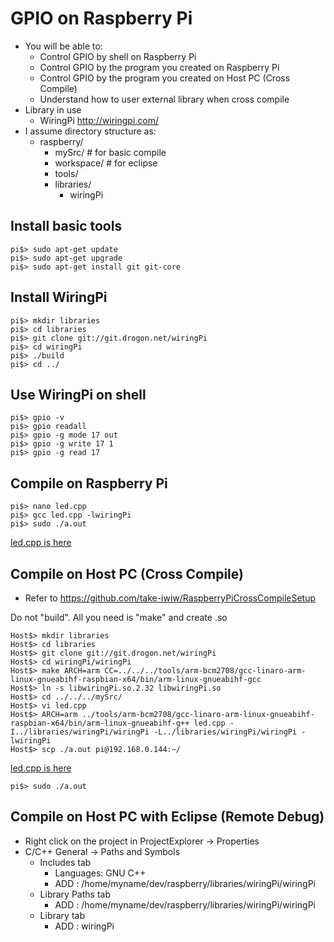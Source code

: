 # GPIO on Raspberry Pi
* You will be able to:
	* Control GPIO by shell on Raspberry Pi
	* Control GPIO by the program you created on Raspberry Pi
	* Control GPIO by the program you created on Host PC (Cross Compile)
	* Understand how to user external library when cross compile
* Library in use
	* WiringPi <http://wiringpi.com/>
* I assume directory structure as:
	* raspberry/
		* mySrc/		# for basic compile
		* workspace/		# for eclipse
		* tools/
		* libraries/
			* wiringPi


## Install basic tools
```
pi$> sudo apt-get update
pi$> sudo apt-get upgrade
pi$> sudo apt-get install git git-core
```

## Install WiringPi
```
pi$> mkdir libraries
pi$> cd libraries
pi$> git clone git://git.drogon.net/wiringPi
pi$> cd wiringPi
pi$> ./build
pi$> cd ../
```

## Use WiringPi on shell
```
pi$> gpio -v
pi$> gpio readall
pi$> gpio -g mode 17 out
pi$> gpio -g write 17 1
pi$> gpio -g read 17
```

## Compile on Raspberry Pi
```
pi$> nano led.cpp
pi$> gcc led.cpp -lwiringPi
pi$> sudo ./a.out
```
[led.cpp is here](led.cpp)

## Compile on Host PC (Cross Compile)
* Refer to <https://github.com/take-iwiw/RaspberryPiCrossCompileSetup>

Do not "build". All you need is "make" and create .so
```
Host$> mkdir libraries
Host$> cd libraries
Host$> git clone git://git.drogon.net/wiringPi
Host$> cd wiringPi/wiringPi
Host$> make ARCH=arm CC=../../../tools/arm-bcm2708/gcc-linaro-arm-linux-gnueabihf-raspbian-x64/bin/arm-linux-gnueabihf-gcc
Host$> ln -s libwiringPi.so.2.32 libwiringPi.so
Host$> cd ../../../mySrc/
Host$> vi led.cpp
Host$> ARCH=arm ../tools/arm-bcm2708/gcc-linaro-arm-linux-gnueabihf-raspbian-x64/bin/arm-linux-gnueabihf-g++ led.cpp -I../libraries/wiringPi/wiringPi -L../libraries/wiringPi/wiringPi -lwiringPi
Host$> scp ./a.out pi@192.168.0.144:~/
```
[led.cpp is here](led.cpp)

```
pi$> sudo ./a.out
```

## Compile on Host PC with Eclipse (Remote Debug)
* Right click on the project in ProjectExplorer -> Properties
* C/C++ General -> Paths and Symbols
	* Includes tab
		* Languages: GNU C++
		* ADD : /home/myname/dev/raspberry/libraries/wiringPi/wiringPi
	* Library Paths tab
		* ADD : /home/myname/dev/raspberry/libraries/wiringPi/wiringPi
	* Library tab
		* ADD : wiringPi
